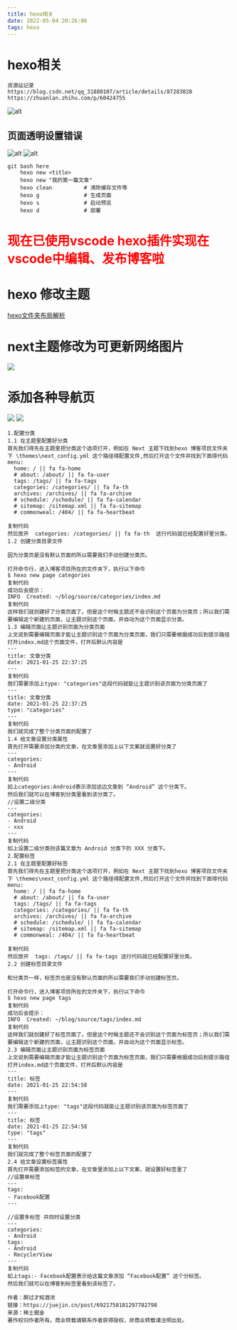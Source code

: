 ```yaml
---
title: hexo相关
date: 2022-05-04 20:26:06
tags: hexo
---
```

# hexo相关
<!--more-->
```
资源站记录
https://blog.csdn.net/qq_31880107/article/details/87283028
https://zhuanlan.zhihu.com/p/60424755

```
![alt ]( hexo相关/2022-05-04%20202803.png)
## 页面透明设置错误
![alt ]( hexo相关/2022-05-04%20213826.jpg)
![alt ]( hexo相关/2022-05-04%20214300.png)
```
git bash here
    hexo new <title>
    hexo new "我的第一篇文章"
    hexo clean          # 清除缓存文件等
    hexo g              # 生成页面
    hexo s              # 启动预览
    hexo d              # 部署
```
# <font color=red>现在已使用vscode hexo插件实现在vscode中编辑、发布博客啦</font>
# hexo 修改主题
[hexo文件夹布局解析](https://hexo.io/zh-cn/docs/themes.html#:~:text=%E4%B8%BB%E9%A2%98%20%E5%88%9B%E5%BB%BA%20Hexo%20%E4%B8%BB%E9%A2%98%E9%9D%9E%E5%B8%B8%E5%AE%B9%E6%98%93%EF%BC%8C%E6%82%A8%E5%8F%AA%E8%A6%81%E5%9C%A8%20themes,%E6%96%87%E4%BB%B6%E5%A4%B9%E5%86%85%EF%BC%8C%E6%96%B0%E5%A2%9E%E4%B8%80%E4%B8%AA%E4%BB%BB%E6%84%8F%E5%90%8D%E7%A7%B0%E7%9A%84%E6%96%87%E4%BB%B6%E5%A4%B9%EF%BC%8C%E5%B9%B6%E4%BF%AE%E6%94%B9%20_config.yml%20%E5%86%85%E7%9A%84%20theme%20%E8%AE%BE%E5%AE%9A%EF%BC%8C%E5%8D%B3%E5%8F%AF%E5%88%87%E6%8D%A2%E4%B8%BB%E9%A2%98%E3%80%82)
# next主题修改为可更新网络图片
![](hexo相关/20230331154934.png)
# 添加各种导航页
![](hexo相关/20230331170155.png)
![](hexo相关/20230331170131.png)
```
1.配置分类
1.1 在主题里配置好分类
首先我们得先在主题里把分类这个选项打开，例如在 Next 主题下找到hexo 博客项目文件夹下 \themes\next_config.yml 这个路径得配置文件,然后打开这个文件并找到下面得代码
menu:
  home: / || fa fa-home
  # about: /about/ || fa fa-user
  tags: /tags/ || fa fa-tags
  categories: /categories/ || fa fa-th
  archives: /archives/ || fa fa-archive
  # schedule: /schedule/ || fa fa-calendar
  # sitemap: /sitemap.xml || fa fa-sitemap
  # commonweal: /404/ || fa fa-heartbeat

复制代码
然后放开  categories: /categories/ || fa fa-th  这行代码就已经配置好里分类。
1.2 创建分类目录文件

因为分类页是没有默认页面的所以需要我们手动创建分类页。

打开命令行，进入博客项目所在的文件夹下，执行以下命令
$ hexo new page categories
复制代码
成功后会提示：
INFO  Created: ~/blog/source/categories/index.md
复制代码
这样我们就创建好了分类页面了。但是这个时候主题还不会识别这个页面为分类页；所以我们需要编辑这个新建的页面，让主题识别这个页面，并自动为这个页面显示分类。
1.3 编辑页面让主题识别页面为分类页面
上文说到需要编辑页面才能让主题识别这个页面为分类页面，我们只需要根据成功后到提示路径打开index.md这个页面文件，打开后默认内容是
---
title: 文章分类
date: 2021-01-25 22:37:25
---
复制代码
我们需要添加上type: "categories"这段代码就能让主题识别该页面为分类页面了
---
title: 文章分类
date: 2021-01-25 22:37:25
type: "categories"
---
复制代码
我们就完成了整个分类页面的配置了
1.4 给文章设置分类属性
首先打开需要添加分类的文章，在文章里添加上以下文案就设置好分类了
---
categories: 
- Android
---
复制代码
如上categories:Android表示添加这边文章到 “Android” 这个分类下。
然后我们就可以在博客到分类里看到该分类了。
//设置二级分类
---
categories: 
- Android
- xxx
---
复制代码
如上设置二级分类则该篇文章为 Android 分类下的 XXX 分类下。
2.配置标签
2.1 在主题里配置好标签
首先我们得先在主题里把分类这个选项打开，例如在 Next 主题下找到hexo 博客项目文件夹下 \themes\next_config.yml 这个路径得配置文件,然后打开这个文件并找到下面得代码
menu:
  home: / || fa fa-home
  # about: /about/ || fa fa-user
  tags: /tags/ || fa fa-tags
  categories: /categories/ || fa fa-th
  archives: /archives/ || fa fa-archive
  # schedule: /schedule/ || fa fa-calendar
  # sitemap: /sitemap.xml || fa fa-sitemap
  # commonweal: /404/ || fa fa-heartbeat

复制代码
然后放开  tags: /tags/ || fa fa-tags 这行代码就已经配置好里分类。
2.2 创建标签目录文件

和分类页一样，标签页也是没有默认页面的所以需要我们手动创建标签页。

打开命令行，进入博客项目所在的文件夹下，执行以下命令
$ hexo new page tags
复制代码
成功后会提示：
INFO  Created: ~/blog/source/tags/index.md
复制代码
这样我们就创建好了标签页面了。但是这个时候主题还不会识别这个页面为标签页；所以我们需要编辑这个新建的页面，让主题识别这个页面，并自动为这个页面显示标签。
2.3 编辑页面让主题识别页面为标签页面
上文说到需要编辑页面才能让主题识别这个页面为标签页面，我们只需要根据成功后到提示路径打开index.md这个页面文件，打开后默认内容是
---
title: 标签
date: 2021-01-25 22:54:58
---
复制代码
我们需要添加上type: "tags"这段代码就能让主题识别该页面为标签页面了
---
title: 标签
date: 2021-01-25 22:54:58
type: "tags"
---
复制代码
我们就完成了整个标签页面的配置了
2.4 给文章设置标签属性
首先打开需要添加标签的文章，在文章里添加上以下文案，就设置好标签里了
//设置单标签
---
tags:
- Facebook配置
---

//设置多标签 并同时设置分类
---
categories: 
- Android
tags:
- Android
- RecyclerView
---
复制代码
如上tags:- Facebook配置表示给这篇文章添加 “Facebook配置” 这个分标签。
然后我们就可以在博客到标签里看到该标签了。

作者：醉过才知酒浓
链接：https://juejin.cn/post/6921750181297782798
来源：稀土掘金
著作权归作者所有。商业转载请联系作者获得授权，非商业转载请注明出处。
```